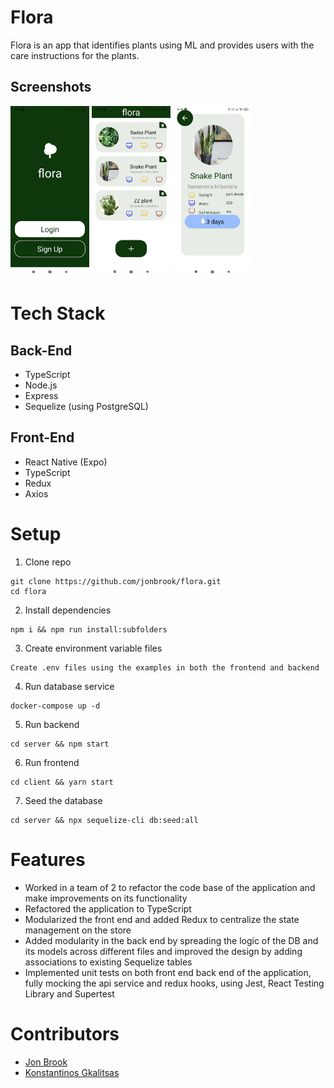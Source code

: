 # Flora

Flora is an app that identifies plants using ML and provides users with the care instructions for the plants.

## Screenshots

<p float="left">
  <img src="img/login.png" width="25%">
  <img src="img/plantList.png" width="25%">
  <img src="img/plantInfo.png" width="25%"> 
</p>

# Tech Stack

## Back-End

- TypeScript
- Node.js
- Express
- Sequelize (using PostgreSQL)

## Front-End

- React Native (Expo)
- TypeScript
- Redux
- Axios

# Setup

1. Clone repo

```
git clone https://github.com/jonbrook/flora.git
cd flora
```

2. Install dependencies

```
npm i && npm run install:subfolders
```

3. Create environment variable files

```
Create .env files using the examples in both the frontend and backend
```

4. Run database service

```
docker-compose up -d
```

5. Run backend

```
cd server && npm start
```

6. Run frontend

```
cd client && yarn start
```

7. Seed the database

```
cd server && npx sequelize-cli db:seed:all
```

# Features

- Worked in a team of 2 to refactor the code base of the application and make improvements on its functionality
- Refactored the application to TypeScript
- Modularized  the front end and added Redux to centralize the state  management on the store
- Added modularity in the back end by spreading the logic of the DB and its models across different files and improved the design by adding associations to existing Sequelize tables
- Implemented unit tests on both front end back end of the application, fully mocking the api service and redux hooks, using Jest, React Testing Library and Supertest

# Contributors 

- <a href="https://github.com/jonbrook">Jon Brook</a>
- <a href="https://github.com/KonGkal">Konstantinos Gkalitsas</a>
